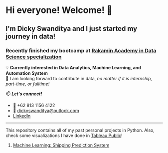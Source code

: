 # Hi everyone! Welcome! 👋
## I'm Dicky Swanditya and I just started my journey in data!

### Recently finished my bootcamp at [Rakamin Academy in Data Science specialization](rakamin.com)
💡 **Currently interested in Data Analytics, Machine Learning, and Automation System**\
👀 I am looking forward to contribute in data, _no matter if it is internship, part-time, or fulltime!_

📫 **_Let's connect!_**
- 📱 +62 813 1156 4122
- 📧 dickyswanditya@outlook.com
- [LinkedIn](https://www.linkedin.com/in/dicky-swanditya/)
---
This repository contains all of my past personal projects in Python. Also, check some visualizations I have done in [Tableau Public](https://public.tableau.com/profile/dicky.swanditya.putra)!
1. [Machine Learning: Shipping Prediction System](https://github.com/dickysp/ml-shipping-prediction-system)
